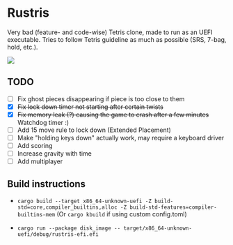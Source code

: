 # Rustris
Very bad (feature- and code-wise) Tetris clone, made to run as an UEFI executable.
Tries to follow Tetris guideline as much as possible (SRS, 7-bag, hold, etc.).

![](https://i.imgur.com/iJ2onc9.png)


## TODO
- [ ] Fix ghost pieces disappearing if piece is too close to them
- [x] ~~Fix lock down timer not starting after certain twists~~
- [x] ~~Fix memory leak (?) causing the game to crash after a few minutes~~ Watchdog timer :)
- [ ] Add 15 move rule to lock down (Extended Placement)
- [ ] Make "holding keys down" actually work, may require a keyboard driver
- [ ] Add scoring
- [ ] Increase gravity with time
- [ ] Add multiplayer

## Build instructions
- `cargo build --target x86_64-unknown-uefi -Z build-std=core,compiler_builtins,alloc -Z build-std-features=compiler-builtins-mem`
  (Or `cargo kbuild` if using custom config.toml)
  
- `cargo run --package disk_image -- target/x86_64-unknown-uefi/debug/rustris-efi.efi`

